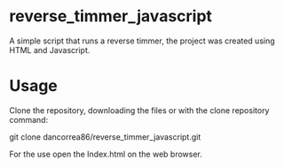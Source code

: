 # reverse_timmer_javascript

A simple script that runs a reverse timmer, the project was created using HTML and Javascript.

# Usage

Clone the repository, downloading the files or with the clone repository command:

git clone dancorrea86/reverse_timmer_javascript.git

For the use open the Index.html on the web browser.
